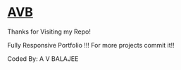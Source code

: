 # <a href="https://balajee-av.netlify.app"> AVB </a>
Thanks for Visiting my Repo!

Fully Responsive Portfolio !!!
For more projects commit it!!

Coded By: A V BALAJEE
